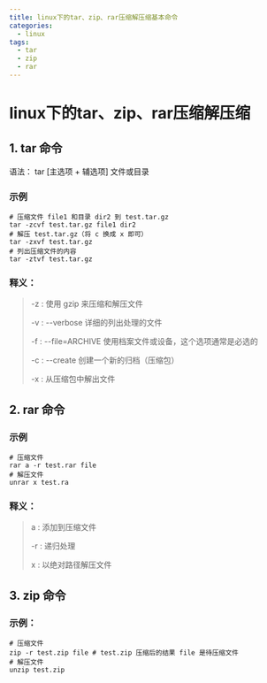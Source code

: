 ```yaml
---
title: linux下的tar、zip、rar压缩解压缩基本命令
categories:
  - linux
tags:
  - tar
  - zip
  - rar
---
```


# linux下的tar、zip、rar压缩解压缩

## 1. tar 命令
语法： tar [主选项 + 辅选项] 文件或目录

### 示例
```shell
# 压缩文件 file1 和目录 dir2 到 test.tar.gz
tar -zcvf test.tar.gz file1 dir2
# 解压 test.tar.gz（将 c 换成 x 即可）
tar -zxvf test.tar.gz
# 列出压缩文件的内容
tar -ztvf test.tar.gz
```
### 释义：

>-z : 使用 gzip 来压缩和解压文件
>
>-v : --verbose 详细的列出处理的文件
>
>-f : --file=ARCHIVE 使用档案文件或设备，这个选项通常是必选的
>
>-c : --create 创建一个新的归档（压缩包）
>
>-x : 从压缩包中解出文件


## 2. rar 命令
### 示例
```
# 压缩文件
rar a -r test.rar file
# 解压文件
unrar x test.ra
```
### 释义：
>a : 添加到压缩文件
>
>-r : 递归处理
>
>x : 以绝对路径解压文件

## 3. zip 命令
### 示例：
```
# 压缩文件
zip -r test.zip file # test.zip 压缩后的结果 file 是待压缩文件
# 解压文件
unzip test.zip
```

